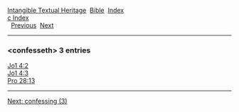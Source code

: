 [Intangible Textual Heritage](../../index)  [Bible](../index) 
[Index](index)   
[c Index](_c_)  
  [Previous](c02433)  [Next](c02435) 

------------------------------------------------------------------------

### &lt;confesseth&gt; 3 entries

[Jo1 4:2](../kjv/jo1004.htm#002)  
[Jo1 4:3](../kjv/jo1004.htm#003)  
[Pro 28:13](../kjv/pro028.htm#013)  

------------------------------------------------------------------------

[Next: confessing (3)](c02435)
